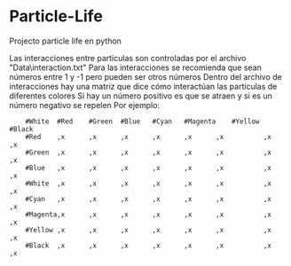 # Particle-Life
Projecto particle life en python


Las interacciones entre partículas son controladas por el archivo "Data\\interaction.txt"
Para las interacciones se recomienda que sean números entre 1 y -1 pero pueden ser otros números
Dentro del archivo de interacciones hay una matriz que dice cómo interactúan las particulas de diferentes colores
Si hay un número positivo es que se atraen y si es un número negativo se repelen
Por ejemplo:

        #White  #Red    #Green  #Blue   #Cyan   #Magenta    #Yellow     #Black
        #Red    ,x      ,x      ,x      ,x      ,x      ,x          ,x          ,x
        #Green  ,x      ,x      ,x      ,x      ,x      ,x          ,x          ,x
        #Blue   ,x      ,x      ,x      ,x      ,x      ,x          ,x          ,x
        #White  ,x      ,x      ,x      ,x      ,x      ,x          ,x          ,x
        #Cyan   ,x      ,x      ,x      ,x      ,x      ,x          ,x          ,x
        #Magenta,x      ,x      ,x      ,x      ,x      ,x          ,x          ,x
        #Yellow ,x      ,x      ,x      ,x      ,x      ,x          ,x          ,x
        #Black  ,x      ,x      ,x      ,x      ,x      ,x          ,x          ,x
